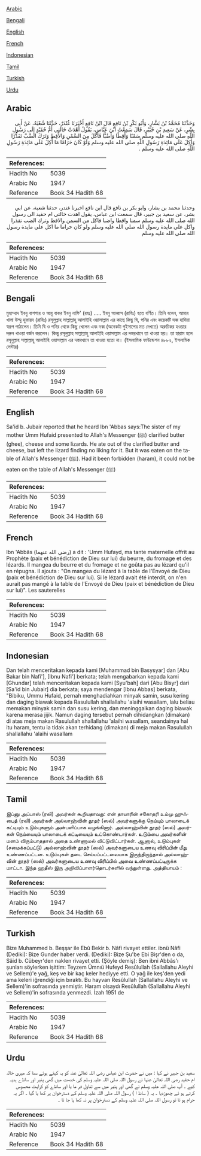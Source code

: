 [Arabic](#arabic)

[Bengali](#bengali)

[English](#english)

[French](#french)

[Indonesian](#indonesian)

[Tamil](#tamil)

[Turkish](#turkish)

[Urdu](#urdu)

## Arabic


<div dir="rtl" lang="ar" style={{fontSize:'larger',backgroundColor:'#f8f9fa',padding:20}}>
وَحَدَّثَنَا مُحَمَّدُ بْنُ بَشَّارٍ، وَأَبُو بَكْرِ بْنُ نَافِعٍ قَالَ ابْنُ نَافِعٍ أَخْبَرَنَا غُنْدَرٌ، حَدَّثَنَا شُعْبَةُ، عَنْ أَبِي بِشْرٍ، عَنْ سَعِيدِ بْنِ جُبَيْرٍ، قَالَ سَمِعْتُ ابْنَ عَبَّاسٍ، يَقُولُ أَهْدَتْ خَالَتِي أُمُّ حُفَيْدٍ إِلَى رَسُولِ اللَّهِ صلى الله عليه وسلم سَمْنًا وَأَقِطًا وَأَضُبًّا فَأَكَلَ مِنَ السَّمْنِ وَالأَقِطِ وَتَرَكَ الضَّبَّ تَقَذُّرًا وَأُكِلَ عَلَى مَائِدَةِ رَسُولِ اللَّهِ صلى الله عليه وسلم وَلَوْ كَانَ حَرَامًا مَا أُكِلَ عَلَى مَائِدَةِ رَسُولِ اللَّهِ صلى الله عليه وسلم ‏.‏
</div>
<div style={{backgroundColor:'#f8f9fa',padding:20, marginBottom: 10}}><table> <thead> <tr> <th>References:</th> <th></th> </tr> </thead> <tbody><tr><td>Hadith No</td><td>5039</td></tr><tr><td>Arabic No</td><td>1947</td></tr><tr><td>Reference</td><td>Book 34 Hadith 68</td></tr></tbody></table></div>


<div dir="rtl" lang="ar" style={{fontSize:'larger',backgroundColor:'#f8f9fa',padding:20}}>
وحدثنا محمد بن بشار، وابو بكر بن نافع قال ابن نافع اخبرنا غندر، حدثنا شعبة، عن ابي بشر، عن سعيد بن جبير، قال سمعت ابن عباس، يقول اهدت خالتي ام حفيد الى رسول الله صلى الله عليه وسلم سمنا واقطا واضبا فاكل من السمن والاقط وترك الضب تقذرا واكل على مايدة رسول الله صلى الله عليه وسلم ولو كان حراما ما اكل على مايدة رسول الله صلى الله عليه وسلم
</div>
<div style={{backgroundColor:'#f8f9fa',padding:20, marginBottom: 10}}><table> <thead> <tr> <th>References:</th> <th></th> </tr> </thead> <tbody><tr><td>Hadith No</td><td>5039</td></tr><tr><td>Arabic No</td><td>1947</td></tr><tr><td>Reference</td><td>Book 34 Hadith 68</td></tr></tbody></table></div>

## Bengali


<div dir="ltr" lang="bn" style={{fontSize:'larger',backgroundColor:'#f8f9fa',padding:20}}>
মুহাম্মাদ ইবনু বাশশার ও আবূ বাকর ইবনু নাফি' (রহঃ) ..... ইবনু আব্বাস (রাযিঃ) হতে বর্ণিত। তিনি বলেন, আমার খালা উম্মু হুফায়দ (রাযিঃ) রসূলুল্লাহ সাল্লাল্লাহু আলাইহি ওয়াসাল্লাম এর কাছে কিছু ঘি, পনির এবং কয়েকটি দব্ব হাদিয়া স্বরূপ পাঠালেন। তিনি ঘি ও পনির থেকে কিছু খেলেন এবং দব্ব (অনেকটা গুইসাপের মত দেখতে) অরুচিকর হওয়ার দরুন খাওয়া বর্জন করলেন। কিন্তু রসূলুল্লাহ সাল্লাল্লাহু আলাইহি ওয়াসাল্লাম এর দস্তরখানে তা খাওয়া হয়। তা হারাম হলে রসূলুল্লাহ সাল্লাল্লাহু আলাইহি ওয়াসাল্লাম এর দস্তরখানে তা খাওয়া হতো না। (ইসলামিক ফাউন্ডেশন ৪৮৮২, ইসলামিক সেন্টার)
</div>
<div style={{backgroundColor:'#f8f9fa',padding:20, marginBottom: 10}}><table> <thead> <tr> <th>References:</th> <th></th> </tr> </thead> <tbody><tr><td>Hadith No</td><td>5039</td></tr><tr><td>Arabic No</td><td>1947</td></tr><tr><td>Reference</td><td>Book 34 Hadith 68</td></tr></tbody></table></div>

## English


<div dir="ltr" lang="en" style={{fontSize:'larger',backgroundColor:'#f8f9fa',padding:20}}>
Sa'id b. Jubair reported that he heard Ibn 'Abbas says:The sister of my mother Umm Hufaid presented to Allah's Messenger (ﷺ) clarified butter (ghee), cheese and some lizards. He ate out of the clarified butter and cheese, but left the lizard finding no liking for it. But it was eaten on the table of Allah's Messenger (ﷺ). Had it been forbidden (haram), it could not be eaten on the table of Allah's Messenger (ﷺ)
</div>
<div style={{backgroundColor:'#f8f9fa',padding:20, marginBottom: 10}}><table> <thead> <tr> <th>References:</th> <th></th> </tr> </thead> <tbody><tr><td>Hadith No</td><td>5039</td></tr><tr><td>Arabic No</td><td>1947</td></tr><tr><td>Reference</td><td>Book 34 Hadith 68</td></tr></tbody></table></div>

## French


<div dir="ltr" lang="fr" style={{fontSize:'larger',backgroundColor:'#f8f9fa',padding:20}}>
Ibn 'Abbâs (رضي الله عنهما) a dit : 'Umm Hufayd, ma tante maternelle offrit au Prophète (paix et bénédiction de Dieu sur lui) du beurre, du fromage et des lézards. Il mangea du beurre et du fromage et ne goûta pas au lézard qu'il en répugna. Il ajouta : "On mangea du lézard à la table de l'Envoyé de Dieu (paix et bénédiction de Dieu sur lui). Si le lézard avait été interdit, on n'en aurait pas mangé à la table de l'Envoyé de Dieu (paix et bénédiction de Dieu sur lui)". Les sauterelles
</div>
<div style={{backgroundColor:'#f8f9fa',padding:20, marginBottom: 10}}><table> <thead> <tr> <th>References:</th> <th></th> </tr> </thead> <tbody><tr><td>Hadith No</td><td>5039</td></tr><tr><td>Arabic No</td><td>1947</td></tr><tr><td>Reference</td><td>Book 34 Hadith 68</td></tr></tbody></table></div>

## Indonesian


<div dir="ltr" lang="id" style={{fontSize:'larger',backgroundColor:'#f8f9fa',padding:20}}>
Dan telah menceritakan kepada kami [Muhammad bin Basysyar] dan [Abu Bakar bin Nafi'], [Ibnu Nafi'] berkata; telah mengabarkan kepada kami [Ghundar] telah menceritakan kepada kami [Syu'bah] dari [Abu Bisyr] dari [Sa'id bin Jubair] dia berkata; saya mendengar [Ibnu Abbas] berkata, "Bibiku, Ummu Hufaid, pernah menghadiahkan minyak samin, susu kering dan daging biawak kepada Rasulullah shallallahu 'alaihi wasallam, lalu beliau memakan minyak samin dan susu kering, dan meninggalkan daging biawak karena merasa jijik. Namun daging tersebut pernah dihidangkan (dimakan) di atas meja makan Rasulullah shallallahu 'alaihi wasallam, seandainya hal itu haram, tentu ia tidak akan terhidang (dimakan) di meja makan Rasulullah shallallahu 'alaihi wasallam
</div>
<div style={{backgroundColor:'#f8f9fa',padding:20, marginBottom: 10}}><table> <thead> <tr> <th>References:</th> <th></th> </tr> </thead> <tbody><tr><td>Hadith No</td><td>5039</td></tr><tr><td>Arabic No</td><td>1947</td></tr><tr><td>Reference</td><td>Book 34 Hadith 68</td></tr></tbody></table></div>

## Tamil


<div dir="ltr" lang="ta" style={{fontSize:'larger',backgroundColor:'#f8f9fa',padding:20}}>
இப்னு அப்பாஸ் (ரலி) அவர்கள் கூறியதாவது: என் தாயாரின் சகோதரி உம்மு ஹுஃபைத் (ரலி) அவர்கள் அல்லாஹ்வின் தூதர் (ஸல்) அவர்களுக்கு நெய்யும் பாலாடைக் கட்டியும் உடும்புகளும் அன்பளிப்பாக வழங்கினார். அல்லாஹ்வின் தூதர் (ஸல்) அவர்கள் நெய்யையும் பாலாடைக் கட்டியையும் உட்கொண்டார்கள். உடும்பை அவர்களின் மனம் விரும்பாததால் அதை உண்ணாமல் விட்டுவிட்டார்கள். ஆனால், உடும்புகள் (சமைக்கப்பட்டு) அல்லாஹ்வின் தூதர் (ஸல்) அவர்களுடைய உணவு விரிப்பின் மீது உண்ணப்பட்டன. உடும்புகள் தடை செய்யப்பட்டவையாக இருந்திருந்தால் அல்லாஹ்வின் தூதர் (ஸல்) அவர்களுடைய உணவு விரிப்பில் அவை உண்ணப்பட்டிருக்க மாட்டா. இந்த ஹதீஸ் இரு அறிவிப்பாளர்தொடர்களில் வந்துள்ளது. அத்தியாயம் :
</div>
<div style={{backgroundColor:'#f8f9fa',padding:20, marginBottom: 10}}><table> <thead> <tr> <th>References:</th> <th></th> </tr> </thead> <tbody><tr><td>Hadith No</td><td>5039</td></tr><tr><td>Arabic No</td><td>1947</td></tr><tr><td>Reference</td><td>Book 34 Hadith 68</td></tr></tbody></table></div>

## Turkish


<div dir="ltr" lang="tr" style={{fontSize:'larger',backgroundColor:'#f8f9fa',padding:20}}>
Bize Muhammed b. Beşşar ile Ebû Bekir b. Nâfi rivayet ettiler. ibnü Nâfi (Dediki): Bize Gunder haber verdi. (Dediki): Bize Şu'be Ebi Bişr'den o da, Sâid b. Cübeyr'den naklen rivayet etti. (Şöyle demiş): Ben ibni Abbâs'ı şunları söylerken işittim: Teyzem Ümnıü Hufeyd Resûlullah (Sallallahu Aleyhi ve Sellem)'e yağ, keş ve bir kaç keler hediyye etti. O yağ ile keş'den yedi ama keleri iğrendiği için bıraktı. Bu hayvan Resûlullah (Sallallahu Aleyhi ve Sellem)'in sofrasında yenmiştir. Haram olsaydı Resûlullah (Sallallahu Aleyhi ve Sellem)'in sofrasında yenmezdi. İzah 1951 de
</div>
<div style={{backgroundColor:'#f8f9fa',padding:20, marginBottom: 10}}><table> <thead> <tr> <th>References:</th> <th></th> </tr> </thead> <tbody><tr><td>Hadith No</td><td>5039</td></tr><tr><td>Arabic No</td><td>1947</td></tr><tr><td>Reference</td><td>Book 34 Hadith 68</td></tr></tbody></table></div>

## Urdu


<div dir="rtl" lang="ur" style={{fontSize:'larger',backgroundColor:'#f8f9fa',padding:20}}>
سعید بن جبیر نے کہا : میں نے حضرت ابن عباس رضی اللہ تعالیٰ عنہ کو یہ کہتے ہوئے سنا کہ میری خالہ ام حفید رضی اللہ تعالیٰ عنہا نے رسول اللہ صلی اللہ علیہ وسلم کی خدمت میں گھی پنیر اور سانڈے ہدیہ کیے ۔ آپ صلی اللہ علیہ وسلم نے گھی اور پنیر میں سے تناول فر ما یا اور سانڈے کو کراہت محسوس کرتے ہو ئے چھوڑدیا ۔ یہ ( سانڈ ا ) رسول اللہ صلی اللہ علیہ وسلم کے دسترخوان پر کھا یا گیا ۔ اگر یہ حرام ہو تا تو رسول اللہ صلی اللہ علیہ وسلم کے دسترخوان پر نہ کھا یا جا تا ۔
</div>
<div style={{backgroundColor:'#f8f9fa',padding:20, marginBottom: 10}}><table> <thead> <tr> <th>References:</th> <th></th> </tr> </thead> <tbody><tr><td>Hadith No</td><td>5039</td></tr><tr><td>Arabic No</td><td>1947</td></tr><tr><td>Reference</td><td>Book 34 Hadith 68</td></tr></tbody></table></div>